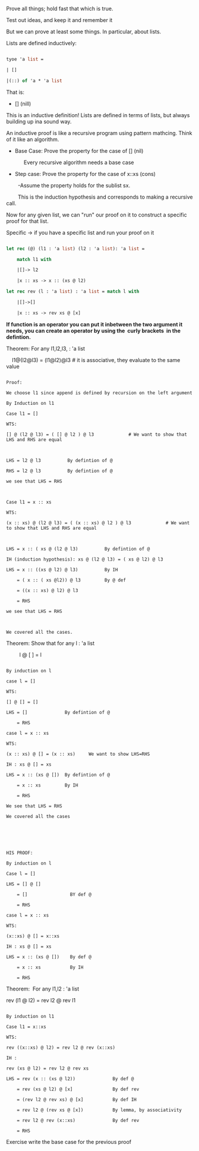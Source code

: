 Prove all things; hold fast that which is true.

Test out ideas, and keep it and remember it

  

But we can prove at least some things. In particular, about lists.

Lists are defined inductively:

```ocaml

tyoe 'a list =

| []

|(::) of 'a * 'a list

```

That is:

- [] (nill)

This is an inductive definition! Lists are defined in terms of lists, but always building up ina sound way.

An inductive proof is like a recursive program using pattern mathcing. Think of it like an algorithm.

- Base Case: Prove the property for the case of [] (nil)

            Every recursive algorithm needs a base case

- Step case: Prove the property for the case of x::xs (cons)

        -Assume the property holds for the sublist sx.

        This is the induction hypothesis and corresponds to making a recursive call.

Now for any given list, we can "run" our proof on it to construct a specific proof for that list.

Specific -> if you have a specific list and run your proof on it

  

```ocaml

let rec (@) (l1 : 'a list) (l2 : 'a list): 'a list =

    match l1 with

    |[]-> l2

    |x :: xs -> x :: (xs @ l2)

let rec rev (l : 'a list) : 'a list = match l with

    |[]->[]

    |x :: xs -> rev xs @ [x]

```

**If function is an operator you can put it inbetween the two argument it needs, you can create an operator by using the  curly brackets  in the defintion.**

  

Theorem: For any l1,l2,l3, : 'a list

    l1@(l2@l3) = (l1@l2)@l3 # it is associative, they evaluate to the same value

  

```

Proof:

We choose l1 since append is defined by recursion on the left argument

By Induction on l1  

Case l1 = []

WTS:

[] @ (l2 @ l3) = ( [] @ l2 ) @ l3             # We want to show that LHS and RHS are equal

  

LHS = l2 @ l3          By defintion of @

RHS = l2 @ l3          By defintion of @

we see that LHS = RHS

  

Case l1 = x :: xs

WTS:

(x :: xs) @ (l2 @ l3) = ( (x :: xs) @ l2 ) @ l3             # We want to show that LHS and RHS are equal

  

LHS = x :: ( xs @ (l2 @ l3)          By defintion of @

IH (induction hypothesis): xs @ (l2 @ l3) = ( xs @ l2) @ l3

LHS = x :: ((xs @ l2) @ l3)          By IH

    = ( x :: ( xs @l2)) @ l3         By @ def

    = ((x :: xs) @ l2) @ l3

    = RHS

we see that LHS = RHS

  

We covered all the cases.

```

  

Theorem: Show that for any l : 'a list

         l @ [ ] = l              

```

By induction on l

case l = []

WTS:

[] @ [] = []

LHS = []              By defintion of @

    = RHS

case l = x :: xs

WTS:

(x :: xs) @ [] = (x :: xs)     We want to show LHS=RHS

IH : xs @ [] = xs

LHS = x :: (xs @ [])  By defintion of @

    = x :: xs         By IH

    = RHS

We see that LHS = RHS

We covered all the cases

  
  
  
  

HIS PROOF:

By induction on l

Case l = []

LHS = [] @ []

    = []                BY def @

    = RHS

case l = x :: xs

WTS:

(x::xs) @ [] = x::xs

IH : xs @ [] = xs

LHS = x :: (xs @ [])    By def @

    = x :: xs           By IH

    = RHS

```

  

Theorem:  For any l1,l2 : 'a list

rev (l1 @ l2) = rev l2 @ rev l1

```

By induction on l1

Case l1 = x::xs

WTS:

rev ((x::xs) @ l2) = rev l2 @ rev (x::xs)

IH :

rev (xs @ l2) = rev l2 @ rev xs

LHS = rev (x :: (xs @ l2))              By def @

    = rev (xs @ l2) @ [x]               By def rev

    = (rev l2 @ rev xs) @ [x]           By def IH

    = rev l2 @ (rev xs @ [x])           By lemma, by associativity

    = rev l2 @ rev (x::xs)              By def rev

    = RHS

```

Exercise write the base case for the previous proof